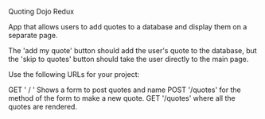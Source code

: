  
Quoting Dojo Redux 

App that allows users to add quotes to a database and display them on a separate page.

The 'add my quote' button should add the user's quote to the database, but the 'skip to quotes' button should take the user directly to the main page.  

Use the following URLs for your project:

GET ' / ' Shows a form to post quotes and name 
POST '/quotes' for the method of the form to make a new quote.
GET '/quotes' where all the quotes are rendered.